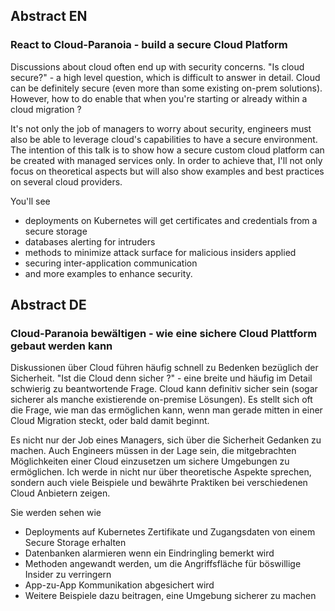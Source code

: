 ## Abstract EN
### React to Cloud-Paranoia - build a secure Cloud Platform
Discussions about cloud often end up with security concerns.
"Is cloud secure?" - a high level question, which is difficult to answer in detail. 
Cloud can be definitely secure (even more than some existing on-prem solutions). 
However, how to do enable that when you're starting or already within a cloud migration ?

It's not only the job of managers to worry about security, engineers must also be able to leverage cloud's capabilities to have a secure environment.
The intention of this talk is to show how a secure custom cloud platform can be created with managed services only. 
In order to achieve that, I'll not only focus on theoretical aspects but will also show examples and best practices on several cloud providers.

You'll see
  * deployments on Kubernetes will get certificates and credentials from a secure storage
  * databases alerting for intruders
  * methods to minimize attack surface for malicious insiders applied
  * securing inter-application communication 
  * and more examples to enhance security.

## Abstract DE
### Cloud-Paranoia bewältigen - wie eine sichere Cloud Plattform gebaut werden kann

Diskussionen über Cloud führen häufig schnell zu Bedenken bezüglich der Sicherheit.
"Ist die Cloud denn sicher ?" - eine breite und häufig im Detail schwierig zu beantwortende Frage.
Cloud kann definitiv sicher sein (sogar sicherer als manche existierende on-premise Lösungen).
Es stellt sich oft die Frage, wie man das ermöglichen kann, wenn man gerade mitten in einer Cloud Migration steckt, oder bald damit beginnt.

Es nicht nur der Job eines Managers, sich über die Sicherheit Gedanken zu machen. Auch Engineers müssen in der Lage sein, die mitgebrachten Möglichkeiten einer Cloud einzusetzen um sichere Umgebungen zu ermöglichen.
Ich werde in nicht nur über theoretische Aspekte sprechen, sondern auch viele Beispiele und bewährte Praktiken bei verschiedenen Cloud Anbietern zeigen.

Sie werden sehen wie
   * Deployments auf Kubernetes Zertifikate und Zugangsdaten von einem Secure Storage erhalten
   * Datenbanken alarmieren wenn ein Eindringling bemerkt wird
   * Methoden angewandt werden, um die Angriffsfläche für böswillige Insider zu verringern
   * App-zu-App Kommunikation abgesichert wird
   * Weitere Beispiele dazu beitragen, eine Umgebung sicherer zu machen

